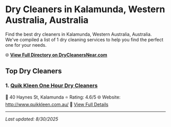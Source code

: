 # Dry Cleaners in Kalamunda, Western Australia, Australia

Find the best dry cleaners in Kalamunda, Western Australia, Australia. We've compiled a list of 1 dry cleaning services to help you find the perfect one for your needs.

🌐 **[View Full Directory on DryCleanersNear.com](https://drycleanersnear.com/city/Australia/Western%20Australia/Kalamunda)**

## Top Dry Cleaners

### 1. [Quik Kleen One Hour Dry Cleaners](https://drycleanersnear.com/dryCleaner/68ad16b61d9ee695c925335d/quik-kleen-one-hour-dry-cleaners)
📍 40 Haynes St, Kalamunda
⭐ Rating: 4.6/5
🌐 Website: http://www.quikkleen.com.au/
🔗 [View Full Details](https://drycleanersnear.com/dryCleaner/68ad16b61d9ee695c925335d/quik-kleen-one-hour-dry-cleaners)


---

*Last updated: 8/30/2025*
